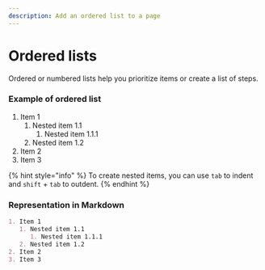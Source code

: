 ```yaml
---
description: Add an ordered list to a page
---
```


# Ordered lists

Ordered or numbered lists help you prioritize items or create a list of steps.

### Example of ordered list

1. Item 1
   1. Nested item 1.1
      1. Nested item 1.1.1
   2. Nested item 1.2
2. Item 2
3. Item 3

{% hint style="info" %}
To create nested items, you can use `tab` to indent and `shift` + `tab` to outdent.
{% endhint %}

### Representation in Markdown

```markdown
1. Item 1
   1. Nested item 1.1
      1. Nested item 1.1.1
   2. Nested item 1.2
2. Item 2
3. Item 3
```
